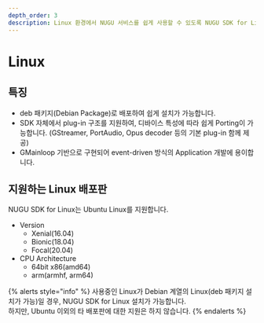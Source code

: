 ```yaml
---
depth_order: 3
description: Linux 환경에서 NUGU 서비스를 쉽게 사용할 수 있도록 NUGU SDK for Linux를 제공합니다.
---
```


# Linux

## 특징

* deb 패키지(Debian Package)로 배포하여 쉽게 설치가 가능합니다.
* SDK 자체에서 plug-in 구조를 지원하여, 디바이스 특성에 따라 쉽게 Porting이 가능합니다. (GStreamer, PortAudio, Opus decoder 등의 기본 plug-in 함께 제공)
* GMainloop 기반으로 구현되어 event-driven 방식의 Application 개발에 용이합니다.

## 지원하는 Linux 배포판

NUGU SDK for Linux는 Ubuntu Linux를 지원합니다.

* Version
  * Xenial(16.04)
  * Bionic(18.04)
  * Focal(20.04)
* CPU Architecture
  * 64bit x86(amd64)
  * arm(armhf, arm64)

{% alerts style="info" %}
사용중인 Linux가 Debian 계열의 Linux(deb 패키지 설치가 가능)일 경우, NUGU SDK for Linux 설치가 가능합니다.  
하지만, Ubuntu 이외의 타 배포판에 대한 지원은 하지 않습니다.
{% endalerts %}


